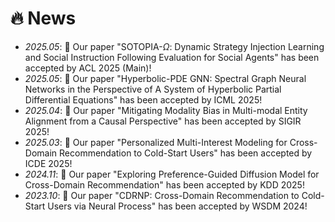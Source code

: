# 🔥 News
- *2025.05*: 🎉 Our paper "SOTOPIA-$\Omega$: Dynamic Strategy Injection Learning and Social Instruction Following Evaluation for Social Agents" has been accepted by ACL 2025 (Main)!
- *2025.05*: 🎉 Our paper "Hyperbolic-PDE GNN: Spectral Graph Neural Networks in the Perspective of A System of Hyperbolic Partial Differential Equations" has been accepted by ICML 2025!
- *2025.04*: 🎉 Our paper "Mitigating Modality Bias in Multi-modal Entity Alignment from a Causal Perspective" has been accepted by SIGIR 2025!
- *2025.03*: 🎉 Our paper "Personalized Multi-Interest Modeling for Cross-Domain Recommendation to Cold-Start Users" has been accepted by ICDE 2025!
- *2024.11*: 🎉 Our paper "Exploring Preference-Guided Diffusion Model for Cross-Domain Recommendation" has been accepted by KDD 2025!
- *2023.10*: 🎉 Our paper "CDRNP: Cross-Domain Recommendation to Cold-Start Users via Neural Process" has been accepted by WSDM 2024!
